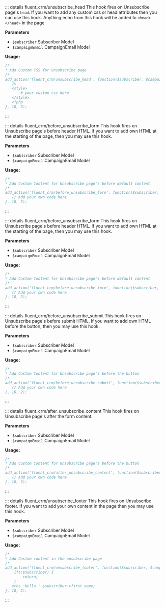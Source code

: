 ::: details fluent_crm/unsubscribe_head
This hook fires on Unsubscribe page's `head`. If you want to add any custom css or head attributes then you can use this hook.
Anything echo from this hook will be added to `<head> </head>` in the page

**Parameters**
- `$subscriber` Subscriber Model
- `$campaignEmail` CampaignEmail Model

**Usage:**
```php 
/*
* Add Custom CSS for Unsubscribe page
/*
add_action('fluent_crm/unsubscribe_head', function($subscriber, $campaignEmail) {
   ?>
   <style>
       # your custom css here
   </style>
   <?php
}, 10, 2);
```
:::

::: details fluent_crm/before_unsubscribe_form
This hook fires on Unsubscribe page's before header HTML. If you want to add own HTML at the starting of the page, then you may use this hook.

**Parameters**
- `$subscriber` Subscriber Model
- `$campaignEmail` CampaignEmail Model

**Usage:**
```php 
/*
* Add Custom Content for Unsubscribe page's before default content
/*
add_action('fluent_crm/before_unsubscribe_form', function($subscriber, $campaignEmail) {
   // Add your own code here
}, 10, 2);
```
:::

::: details fluent_crm/before_unsubscribe_form
This hook fires on Unsubscribe page's before header HTML. If you want to add own HTML at the starting of the page, then you may use this hook.

**Parameters**
- `$subscriber` Subscriber Model
- `$campaignEmail` CampaignEmail Model

**Usage:**
```php 
/*
* Add Custom Content for Unsubscribe page's before default content
/*
add_action('fluent_crm/before_unsubscribe_form', function($subscriber, $campaignEmail) {
   // Add your own code here
}, 10, 2);
```
:::

::: details fluent_crm/before_unsubscribe_submit
This hook fires on Unsubscribe page's before submit HTML. If you want to add own HTML before the button, then you may use this hook.

**Parameters**
- `$subscriber` Subscriber Model
- `$campaignEmail` CampaignEmail Model

**Usage:**
```php 
/*
* Add Custom Content for Unsubscribe page's before the button
/*
add_action('fluent_crm/before_unsubscribe_submit', function($subscriber, $campaignEmail) {
   // Add your own code here
}, 10, 2);
```
:::

::: details fluent_crm/after_unsubscribe_content
This hook fires on Unsubscribe page's after the form content.

**Parameters**
- `$subscriber` Subscriber Model
- `$campaignEmail` CampaignEmail Model

**Usage:**
```php 
/*
* Add Custom Content for Unsubscribe page's before the button
/*
add_action('fluent_crm/after_unsubscribe_content', function($subscriber, $campaignEmail) {
   // Add your own code here
}, 10, 2);
```
:::

::: details fluent_crm/unsubscribe_footer
This hook fires on Unsubscribe footer. If you want to add your own content in the page then you may use this hook.

**Parameters**
- `$subscriber` Subscriber Model
- `$campaignEmail` CampaignEmail Model

**Usage:**
```php 
/*
* Add Custom content in the unsubscribe page
/*
add_action('fluent_crm/unsubscribe_footer', function($subscriber, $campaignEmail) {
    if(!$subscriber) {
        return;
    }
   echo 'Hello '.$subscriber->first_name;
}, 10, 2);
```
:::

